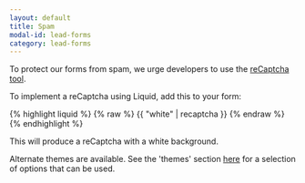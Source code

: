 ```yaml
---
layout: default
title: Spam
modal-id: lead-forms
category: lead-forms
---
```

To protect our forms from spam, we urge developers to use the [reCaptcha tool](https://www.google.com/recaptcha/intro/).

To implement a reCaptcha using Liquid, add this to your form:

{% highlight liquid %}
{% raw %}
  {{ "white" | recaptcha }}
{% endraw %}
{% endhighlight %}

This will produce a reCaptcha with a white background.

Alternate themes are available. See the 'themes' section
[here](https://developers.google.com/recaptcha/old/docs/customization) for a
selection of options that can be used.
